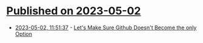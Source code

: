 # [Published on 2023-05-02](index.md)

* [2023-05-02, 11:51:37](https://lobste.rs/s/9etcve/let_s_make_sure_github_doesn_t_become_only) - [Let's Make Sure Github Doesn't Become the only Option](https://blog.edwardloveall.com/lets-make-sure-github-doesnt-become-the-only-option)
